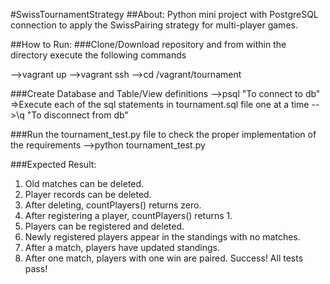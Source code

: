 #SwissTournamentStrategy
##About:
Python mini project with PostgreSQL connection to apply the SwissPairing strategy for multi-player games.

##How to Run:
###Clone/Download repository and from within the directory execute the following commands

-->vagrant up
-->vagrant ssh
-->cd /vagrant/tournament

###Create Database and Table/View definitions
-->psql "To connect to db"
=>Execute each of the sql statements in tournament.sql file one at a time 
-->\q  "To disconnect from db"

###Run the tournament_test.py file to check the proper implementation of the requirements
-->python tournament_test.py

###Expected Result:
1. Old matches can be deleted.
2. Player records can be deleted.
3. After deleting, countPlayers() returns zero.
4. After registering a player, countPlayers() returns 1.
5. Players can be registered and deleted.
6. Newly registered players appear in the standings with no matches.
7. After a match, players have updated standings.
8. After one match, players with one win are paired.
Success!  All tests pass!




